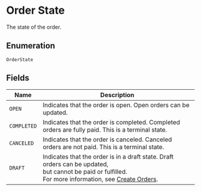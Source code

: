 
# Order State

The state of the order.

## Enumeration

`OrderState`

## Fields

| Name | Description |
|  --- | --- |
| `OPEN` | Indicates that the order is open. Open orders can be updated. |
| `COMPLETED` | Indicates that the order is completed. Completed orders are fully paid. This is a terminal state. |
| `CANCELED` | Indicates that the order is canceled. Canceled orders are not paid. This is a terminal state. |
| `DRAFT` | Indicates that the order is in a draft state. Draft orders can be updated,<br>but cannot be paid or fulfilled.<br>For more information, see [Create Orders](https://developer.squareup.com/docs/orders-api/create-orders). |

